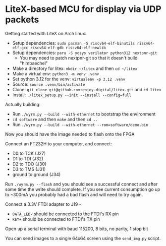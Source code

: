 # LiteX-based MCU for display via UDP packets

Getting started with LiteX on Arch linux:
* Setup dependencies: `sudo pacman -S riscv64-elf-binutils riscv64-elf-gcc riscv64-elf-gdb riscv64-elf-newlib`
* Setup dependencies: `paru -S yosys verilator python312 nextpnr-git`
  * You may need to patch nextpnr-git so that it doesn't build "himbaechel"
* Make a directory for litex: `mkdir ~/litex` and then `cd ~/litex`
* Make a virtual env: `python3 -m venv .venv`
* Set python 3.12 for the venv: `virtualenv -p 3.12 .venv`
* Source: `source .venv/bin/activate`
* Clone: `git clone git@github.com:enjoy-digital/litex.git` and `cd litex`
* Install: `./litex_setup.py --init --install --config=full`

Actually building:
* Run `./wyrm.py --build --with-ethernet` to bootstrap the environment
* `cd software` and then `make` and then `cd ..`
* Run `./wyrm.py --build --with-ethernet --rom=software/demo.bin`

Now you should have the image needed to flash onto the FPGA

Connect an FT232H to your computer, and connect:
* D0 to TCK (J27)
* D1 to TDI (J32)
* D2 to TDO (J30)
* D3 to TMS (J31)
* ground to ground (J34)

Run `./wyrm.py --flash` and you should see a successful connect and after some
time the write should complete. If you see current consumption go up to ~300mA
you probably had a bad flash and will need to try again.

Connect a 3.3V FTDI adapter to J19 -
* `DATA_LED-` should be connected to the FTDI's RX pin
* `KEY+` should be connected to FTDI's TX pin

Open up a serial terminal with baud 115200, 8 bits, no parity, 1 stop bit

You can send images to a single 64x64 screen using the `send_img.py` script.
